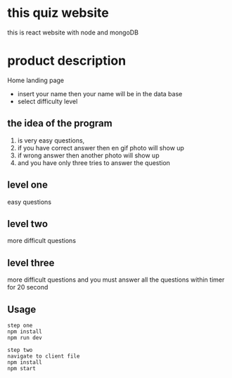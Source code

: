 # this quiz website

this is react website with node and mongoDB

# product description

Home landing page

- insert your name then your name will be in the data base
- select difficulty level

## the idea of the program

1. is very easy questions,
2. if you have correct answer then en gif photo will show up
3. if wrong answer then another photo will show up
4. and you have only three tries to answer the question

## level one

easy questions

## level two

more difficult questions

## level three

more difficult questions and you must answer all the questions within timer for 20 second

## Usage

```
step one
npm install
npm run dev

step two
navigate to client file
npm install
npm start
```
